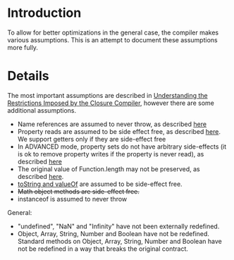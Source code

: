 # Introduction #

To allow for better optimizations in the general case, the compiler makes various assumptions. This is an attempt to document these assumptions more fully.


# Details #

The most important assumptions are described in
[Understanding the Restrictions Imposed by the Closure Compiler](http://code.google.com/closure/compiler/docs/limitations.html), however there are some additional assumptions.

  * Name references are assumed to never throw, as described [here](http://code.google.com/p/closure-compiler/issues/detail?id=64)
  * Property reads are assumed to be side effect free, as described [here](http://code.google.com/p/closure-compiler/issues/detail?id=398). We support getters only if they are side-effect free
  * In ADVANCED mode, property sets do not have arbitrary side-effects (it is ok to remove property writes if the property is never read), as described [here](http://code.google.com/p/closure-compiler/issues/detail?id=705)
  * The original value of Function.length may not be preserved, as described [here](http://code.google.com/p/closure-compiler/issues/detail?id=253).
  * [toString and valueOf](ToSringAndValueOf.md) are assumed to be side-effect free.
  * ~~Math object methods are side-effect free.~~
  * instanceof is assumed to never throw

General:
  * "undefined", "NaN" and "Infinity" have not been externally redefined.
  * Object, Array, String, Number and Boolean have not be redefined. Standard methods on Object, Array, String, Number and Boolean have not be redefined in a way that breaks the original contract.